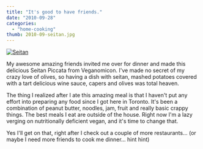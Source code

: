 ```yaml
---
title: "It's good to have friends."
date: "2010-09-28"
categories:
  - "home-cooking"
thumb: 2010-09-seitan.jpg
---
```


[![Seitan](images/5025301526_c3467d23f3.jpg)](http://www.flickr.com/photos/prairiev/5025301526/ "Seitan by MeShellG, on Flickr")


My awesome amazing friends invited me over for dinner and made this delicious Seitan Piccata from Veganomicon. I've made no secret of my crazy love of olives, so having a dish with seitan, mashed potatoes covered with a tart delicious wine sauce, capers and olives was total heaven.  

The thing I realized after I ate this amazing meal is that I haven't put any effort into preparing any food since I got here in Toronto. It's been a combination of peanut butter, noodles, jam, fruit and really basic crappy things. The best meals I eat are outside of the house. Right now I'm a lazy verging on nutritionally deficient vegan, and it's time to change that.  

Yes I'll get on that, right after I check out a couple of more restaurants... (or maybe I need more friends to cook me dinner... hint hint)
